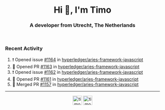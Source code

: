 <h1 align="center">Hi 👋, I'm Timo</h1>
<h3 align="center">A developer from Utrecht, The Netherlands</h3>
<br/>
<!-- https://github.com/rahuldkjain/github-profile-readme-generator --!>

<!--  <p align="left"><img src="https://github-readme-stats.vercel.app/api?username=timoglastra&show_icons=true&count_private=true&" alt="timoglastra" /></p> --!>

<!--
Github language stats
<p align="left"><img src="https://github-readme-stats.vercel.app/api/top-langs/?username=timoglastra&layout=compact" alt="timoglastra" /><p>
-->

<!-- Codestats language stats -->
<!-- <p align="left"><img src="https://codestats-readme.vercel.app/api/top-langs/?username=timoglastra&layout=compact&language_count=12" alt="timoglastra" /><p>    --!>
  
<h3>Recent Activity</h3>

<!--START_SECTION:activity-->
1. ❗️ Opened issue [#1164](https://github.com/hyperledger/aries-framework-javascript/issues/1164) in [hyperledger/aries-framework-javascript](https://github.com/hyperledger/aries-framework-javascript)
2. 💪 Opened PR [#1163](https://github.com/hyperledger/aries-framework-javascript/pull/1163) in [hyperledger/aries-framework-javascript](https://github.com/hyperledger/aries-framework-javascript)
3. ❗️ Opened issue [#1162](https://github.com/hyperledger/aries-framework-javascript/issues/1162) in [hyperledger/aries-framework-javascript](https://github.com/hyperledger/aries-framework-javascript)
4. 💪 Opened PR [#1161](https://github.com/hyperledger/aries-framework-javascript/pull/1161) in [hyperledger/aries-framework-javascript](https://github.com/hyperledger/aries-framework-javascript)
5. 🎉 Merged PR [#1157](https://github.com/hyperledger/aries-framework-javascript/pull/1157) in [hyperledger/aries-framework-javascript](https://github.com/hyperledger/aries-framework-javascript)
<!--END_SECTION:activity-->

---

<p align="center">
<a href="https://twitter.com/timoglastra" target="blank"><img align="center" src="https://cdn.jsdelivr.net/npm/simple-icons@3.0.1/icons/twitter.svg" alt="timoglastra" height="30" width="30" /></a>
<a href="https://linkedin.com/in/timoglastra" target="blank"><img align="center" src="https://cdn.jsdelivr.net/npm/simple-icons@3.0.1/icons/linkedin.svg" alt="timoglastra" height="30" width="30" /></a>
</p>



